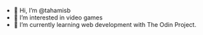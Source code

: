 - 👋 Hi, I’m @tahamisb
- 👀 I’m interested in video games
- 🌱 I’m currently learning web development with The Odin Project.
<!---
tahamisb/tahamisb is a ✨ special ✨ repository because its `README.md` (this file) appears on your GitHub profile.
You can click the Preview link to take a look at your changes.
--->
